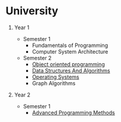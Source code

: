 # University

1. Year 1
   - Semester 1
     - Fundamentals of Programming
     - Computer System Architecture
   - Semester 2
     - [Object oriented programming](https://github.com/StefanButacu/Object-Oriented-Programming)
     - [Data Structures And Algorithms](https://github.com/StefanButacu/Data-Structures-and-Algorithms)
     - [Operating Systems](https://github.com/StefanButacu/Operating-Systems) 
     - Graph Algorithms
  
2. Year 2
   - Semester 1
      - [Advanced Programming Methods](https://github.com/StefanButacu/Advanced-Programming-Methods)  
